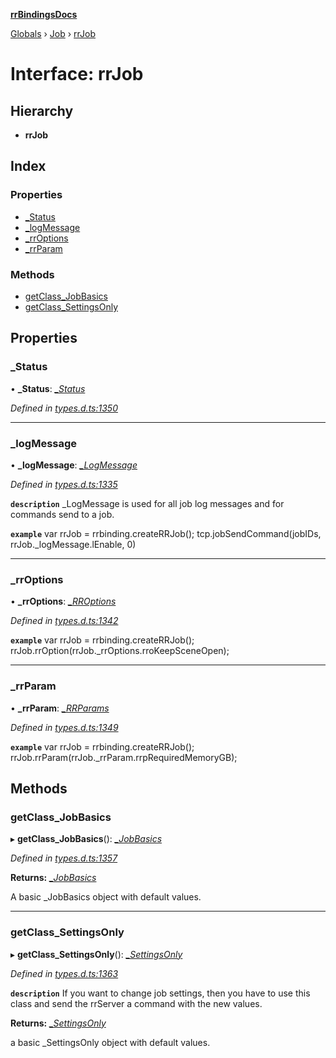 **[rrBindingsDocs](../README.md)**

[Globals](../README.md) › [Job](../modules/job.md) › [rrJob](job.rrjob.md)

# Interface: rrJob

## Hierarchy

* **rrJob**

## Index

### Properties

* [_Status](job.rrjob.md#_status)
* [_logMessage](job.rrjob.md#_logmessage)
* [_rrOptions](job.rrjob.md#_rroptions)
* [_rrParam](job.rrjob.md#_rrparam)

### Methods

* [getClass_JobBasics](job.rrjob.md#getclass_jobbasics)
* [getClass_SettingsOnly](job.rrjob.md#getclass_settingsonly)

## Properties

###  _Status

• **_Status**: *[_Status](job._status.md)*

*Defined in [types.d.ts:1350](https://github.com/Novalis15/RoyalRender-OpenExtensions/blob/5ba4523/rrNodeJS_rrBindings/nodeJS/win64/v6/types.d.ts#L1350)*

___

###  _logMessage

• **_logMessage**: *[_LogMessage](job._logmessage.md)*

*Defined in [types.d.ts:1335](https://github.com/Novalis15/RoyalRender-OpenExtensions/blob/5ba4523/rrNodeJS_rrBindings/nodeJS/win64/v6/types.d.ts#L1335)*

**`description`** _LogMessage is used for all job log messages and for commands send to a job.

**`example`** 
var rrJob = rrbinding.createRRJob();
tcp.jobSendCommand(jobIDs, rrJob._logMessage.lEnable, 0)

___

###  _rrOptions

• **_rrOptions**: *[_RROptions](job._rroptions.md)*

*Defined in [types.d.ts:1342](https://github.com/Novalis15/RoyalRender-OpenExtensions/blob/5ba4523/rrNodeJS_rrBindings/nodeJS/win64/v6/types.d.ts#L1342)*

**`example`** 
var rrJob = rrbinding.createRRJob();
rrJob.rrOption(rrJob._rrOptions.rroKeepSceneOpen);

___

###  _rrParam

• **_rrParam**: *[_RRParams](job._rrparams.md)*

*Defined in [types.d.ts:1349](https://github.com/Novalis15/RoyalRender-OpenExtensions/blob/5ba4523/rrNodeJS_rrBindings/nodeJS/win64/v6/types.d.ts#L1349)*

**`example`** 
var rrJob = rrbinding.createRRJob();
rrJob.rrParam(rrJob._rrParam.rrpRequiredMemoryGB);

## Methods

###  getClass_JobBasics

▸ **getClass_JobBasics**(): *[_JobBasics](job._jobbasics.md)*

*Defined in [types.d.ts:1357](https://github.com/Novalis15/RoyalRender-OpenExtensions/blob/5ba4523/rrNodeJS_rrBindings/nodeJS/win64/v6/types.d.ts#L1357)*

**Returns:** *[_JobBasics](job._jobbasics.md)*

A basic _JobBasics object with default values.

___

###  getClass_SettingsOnly

▸ **getClass_SettingsOnly**(): *[_SettingsOnly](job._settingsonly.md)*

*Defined in [types.d.ts:1363](https://github.com/Novalis15/RoyalRender-OpenExtensions/blob/5ba4523/rrNodeJS_rrBindings/nodeJS/win64/v6/types.d.ts#L1363)*

**`description`** If you want to change job settings, then you have to use this class and send the rrServer a command with the new values.

**Returns:** *[_SettingsOnly](job._settingsonly.md)*

a basic _SettingsOnly object with default values.
